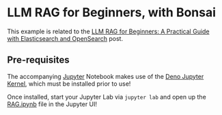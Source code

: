 # LLM RAG for Beginners, with Bonsai

This example is related to
the [LLM RAG for Beginners: A Practical Guide with Elasticsearch and OpenSearch](https://bonsai.io/blog)
post.

## Pre-requisites

The accompanying [Jupyter](https://jupyter.org/) Notebook makes use of
the [Deno Jupyter Kernel](https://docs.deno.com/runtime/reference/cli/jupyter/), which must
be installed prior to use!

Once installed, start your Jupyter Lab via `jupyter lab` and open up the [RAG.ipynb](./RAG.ipynb) file in the Jupyter
UI!